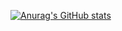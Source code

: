 [![Anurag's GitHub stats](https://github-readme-stats.vercel.app/api?username=chipchaddleson)](https://github.com/anuraghazra/github-readme-stats)
